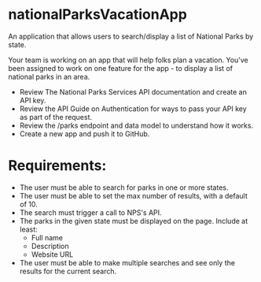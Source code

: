 # nationalParksVacationApp
An application that allows users to search/display a list of National Parks by state.

Your team is working on an app that will help folks plan a vacation. You've been assigned to work on one feature for the app - to display a list of national parks in an area.

- Review The National Parks Services API documentation and create an API key.
- Review the API Guide on Authentication for ways to pass your API key as part of the request.
- Review the /parks endpoint and data model to understand how it works.
- Create a new app and push it to GitHub.

# Requirements:
- The user must be able to search for parks in one or more states.
- The user must be able to set the max number of results, with a default of 10.
- The search must trigger a call to NPS's API.
- The parks in the given state must be displayed on the page. Include at least:
    - Full name
    - Description
    - Website URL
- The user must be able to make multiple searches and see only the results for the current search.

